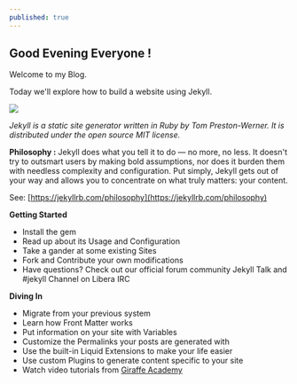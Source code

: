 ```yaml
---
published: true
---
```

## Good Evening Everyone !

Welcome to my Blog.

Today we'll explore how to build a website using Jekyll.

![]({{site.baseurl}}/https://mikeconroy.com/assets/images/Jekyll/jekyll.webp)

_Jekyll is a static site generator written in Ruby by Tom Preston-Werner. It is distributed under the open source MIT license._

**Philosophy :**
Jekyll does what you tell it to do — no more, no less. It doesn't try to outsmart users by making bold assumptions, nor does it burden them with needless complexity and configuration. Put simply, Jekyll gets out of your way and allows you to concentrate on what truly matters: your content.

See: [https://jekyllrb.com/philosophy](https://jekyllrb.com/philosophy)

**Getting Started**
- Install the gem
- Read up about its Usage and Configuration
- Take a gander at some existing Sites
- Fork and Contribute your own modifications
- Have questions? Check out our official forum community Jekyll Talk and #jekyll Channel on Libera IRC

**Diving In**
- Migrate from your previous system
- Learn how Front Matter works
- Put information on your site with Variables
- Customize the Permalinks your posts are generated with
- Use the built-in Liquid Extensions to make your life easier
- Use custom Plugins to generate content specific to your site
- Watch video tutorials from [Giraffe Academy](https://www.youtube.com/c/GiraffeAcademy)
